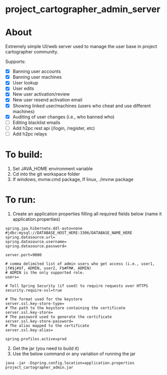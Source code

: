 # project_cartographer_admin_server

# About

Extremely simple UI/web server used to manage the user base in project cartographer community.

Supports:

- [x] Banning user accounts
- [x] Banning user machines
- [x] User lookup
- [x] User edits
- [x] New user activation/review
- [x] New user resend activation email
- [x] Showing linked user/machines (users who cheat and use different machines)
- [x] Auditing of user changes (i.e., who banned who)
- [ ] Editing blacklist emails
- [ ] Add h2pc rest api (/login, /register, etc)
- [ ] Add h2pc relays

# To build:

1) Set JAVA_HOME environment variable
2) Cd into the git workspace folder
3) If windows, mvnw.cmd package, If linux, ./mvnw package

# To run:

1) Create an application properties filling all required fields below (name it application.properties)
```
spring.jpa.hibernate.ddl-auto=none
#jdbc:mysql://DATABASE_HOST_HERE:3306/DATABASE_NAME_HERE
spring.datasource.url=
spring.datasource.username=
spring.datasource.password=

server.port=9000

# comma delimited list of admin users who get access (i.e., user1, jf#$j#$f, ADMIN, user2, F$#FM#, ADMIN)
# ADMIN is the only supported role.
users=

# Tell Spring Security (if used) to require requests over HTTPS
security.require-ssl=true

# The format used for the keystore 
server.ssl.key-store-type=
# The path to the keystore containing the certificate
server.ssl.key-store=
# The password used to generate the certificate
server.ssl.key-store-password=
# The alias mapped to the certificate
server.ssl.key-alias=

spring.profiles.active=prod
```
2) Get the jar (you need to build it)
3) Use the below command or any variation of running the jar
```
java -jar -Dspring.config.location=application.properties project_cartographer_admin.jar
```
